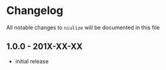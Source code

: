 # Changelog

All notable changes to `niulize` will be documented in this file

## 1.0.0 - 201X-XX-XX

- initial release
